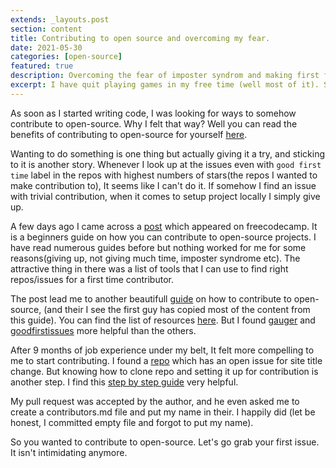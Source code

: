 ```yaml
---
extends: _layouts.post
section: content
title: Contributing to open source and overcoming my fear.
date: 2021-05-30
categories: [open-source]
featured: true
description: Overcoming the fear of imposter syndrom and making first few commits to an open source project. A guide for first time contributors and new commers.
excerpt: I have quit playing games in my free time (well most of it). So what is a better pastime than contributing a few lines of code(inner peace)?
---
```


As soon as I started writing code, I was looking for ways to somehow contribute to open-source.
Why I felt that way? Well you can read the benefits of contributing to open-source for yourself [here][1].

Wanting to do something is one thing but actually giving it a try, and sticking to it is another story. Whenever I look up at the issues even with `good first time` label in the repos with highest numbers of stars(the repos I wanted to make contribution to), It seems like I can't do it. If somehow I find an issue with trivial contribution, when it comes to setup project locally I simply give up.

A few days ago I came across a [post][2] which appeared on freecodecamp. It is a beginners guide on how you can contribute to open-source projects. I have read numerous guides before but nothing worked for me for some reasons(giving up, not giving much time, imposter syndrome etc). The attractive thing in there was a list of tools that I can use to find right repos/issues for a first time contributor.

The post lead me to another beautifull [guide][3] on how to contribute to open-source, (and their I see the first guy has copied most of the content from this guide). You can find the list of resources [here][4]. But I found [gauger][7] and [goodfirstissues][8] more helpful than the others.

After 9 months of job experience under my belt, It felt more compelling to me to start contributing. I found a [repo][6] which has an open issue for site title change. But knowing how to clone repo and setting it up for contribution is another step. I find this [step by step guide][5] very helpful.

My pull request was accepted by the author, and he even asked me to create a contributors.md file and put my name in their. I happily did (let be honest, I committed empty file and forgot to put my name).

So you wanted to contribute to open-source. Let's go grab your first issue. It isn't intimidating anymore.

[1]: https://opensource.guide/how-to-contribute/#why-contribute-to-open-source
[2]: https://www.freecodecamp.org/news/how-to-contribute-to-open-source-projects-beginners-guide/
[3]: https://opensource.guide/how-to-contribute
[4]: https://opensource.guide/how-to-contribute/#finding-a-project-to-contribute-to
[5]: https://www.dataschool.io/how-to-contribute-on-github/
[6]: https://github.com/chaitak-gorai/blogbook
[7]: https://gauger.io/
[8]: https://goodfirstissues.com/index.html
